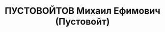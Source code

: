 ---
title: ПУСТОВОЙТОВ Михаил Ефимович (Пустовойт)
description: "1902 р., українець, чл. ВКП(б), освіта вища, начальник прокатного цеху\
  \ Дніпропетровського з-ду ім. Петровського. \n  Звинувачений в к/рев. діяльності,\
  \ розстріляний 29.10.1937 р. \n  Реабілітований 30.08.1957 р."
---